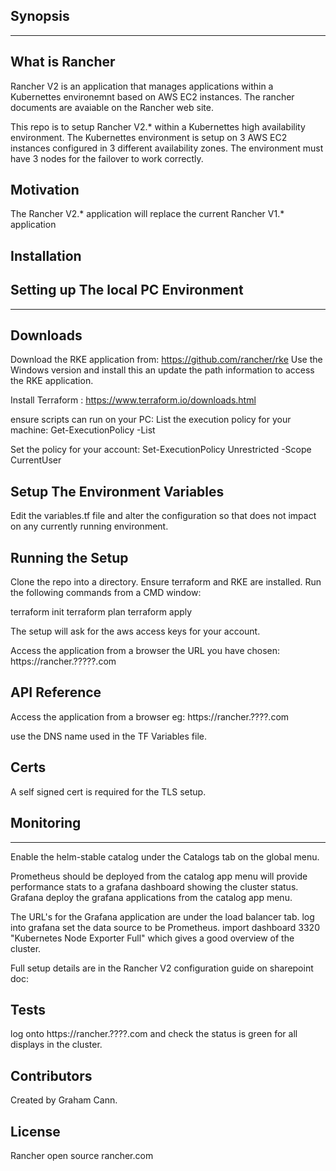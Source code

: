 Synopsis
---------
---------


What is Rancher 
---------------

Rancher V2 is an application that manages applications within a Kubernettes environemnt based on AWS EC2 instances.
The rancher documents are avaiable on the Rancher web site.



This repo is to setup Rancher V2.* within a Kubernettes high availability environment.
The Kubernettes environment is setup on 3 AWS EC2 instances configured in 3 different availability zones.
The environment must have 3 nodes for the failover to work correctly.




Motivation
-----------
The Rancher V2.* application will replace the current Rancher V1.* application


Installation
------------

Setting up The local PC Environment
--------------------------
--------------------------

Downloads
---------
Download the RKE application from: https://github.com/rancher/rke
Use the Windows version and install this an update the path information to access the RKE application.

Install Terraform : https://www.terraform.io/downloads.html

ensure scripts can run on your PC:
List the execution policy for your machine:
Get-ExecutionPolicy -List

Set the policy for your account:
Set-ExecutionPolicy  Unrestricted -Scope CurrentUser


Setup The Environment Variables 
-------------------------------
Edit the variables.tf file and alter the configuration so that does not impact on any currently running environment.

Running the Setup
------------------
Clone the repo into a directory. 
Ensure terraform and RKE are installed.
Run the following commands from a CMD window:

terraform init
terraform plan
terraform apply

The setup will ask for the aws access keys for your account.

Access the application from a browser the URL you have chosen:
https://rancher.?????.com

API Reference
-------------

Access the application from a browser eg:
https://rancher.????.com

use the DNS name used in the TF Variables file.

Certs
-------
A self signed cert is required for the TLS setup.

Monitoring
----------
----------

Enable the helm-stable catalog under the Catalogs tab on the global menu.

Prometheus should be deployed from the catalog app menu will provide performance stats
to a grafana dashboard showing the cluster status.
Grafana deploy the grafana applications from the catalog app menu.

The URL's for the Grafana application are under the load balancer tab.
log into grafana
set the data source to be Prometheus.
import dashboard 3320 "Kubernetes Node Exporter Full" 
which gives a good overview of the cluster.

Full setup details are in the Rancher V2 configuration guide on sharepoint
doc: 


Tests
-----
log onto https://rancher.????.com and check the status is green for all displays in the cluster.

Contributors
------------
Created by Graham Cann.

License
-------
Rancher open source rancher.com